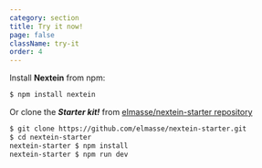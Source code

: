 ```yaml
---
category: section
title: Try it now!
page: false
className: try-it
order: 4
---
```


Install __Nextein__ from npm:

```bash
$ npm install nextein
```
Or clone the __*Starter kit!*__  from
[elmasse/nextein-starter repository](https://github.com/elmasse/nextein-starter)

```bash
$ git clone https://github.com/elmasse/nextein-starter.git
$ cd nextein-starter
nextein-starter $ npm install
nextein-starter $ npm run dev
```
